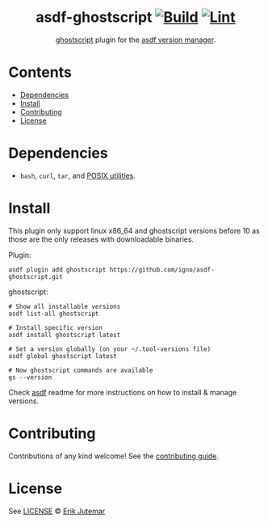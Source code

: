 <div align="center">

# asdf-ghostscript [![Build](https://github.com/igno/asdf-ghostscript/actions/workflows/build.yml/badge.svg)](https://github.com/igno/asdf-ghostscript/actions/workflows/build.yml) [![Lint](https://github.com/igno/asdf-ghostscript/actions/workflows/lint.yml/badge.svg)](https://github.com/igno/asdf-ghostscript/actions/workflows/lint.yml)

[ghostscript](https://www.ghostscript.com/) plugin for the [asdf version manager](https://asdf-vm.com).

</div>

# Contents

- [Dependencies](#dependencies)
- [Install](#install)
- [Contributing](#contributing)
- [License](#license)

# Dependencies

- `bash`, `curl`, `tar`, and [POSIX utilities](https://pubs.opengroup.org/onlinepubs/9699919799/idx/utilities.html).

# Install

This plugin only support linux x86_64 and ghostscript versions before 10 as those are the only releases with downloadable binaries.

Plugin:

```shell
asdf plugin add ghostscript https://github.com/igno/asdf-ghostscript.git
```

ghostscript:

```shell
# Show all installable versions
asdf list-all ghostscript

# Install specific version
asdf install ghostscript latest

# Set a version globally (on your ~/.tool-versions file)
asdf global ghostscript latest

# Now ghostscript commands are available
gs --version
```

Check [asdf](https://github.com/asdf-vm/asdf) readme for more instructions on how to
install & manage versions.

# Contributing

Contributions of any kind welcome! See the [contributing guide](contributing.md).

# License

See [LICENSE](LICENSE) © [Erik Jutemar](https://github.com/igno/)
